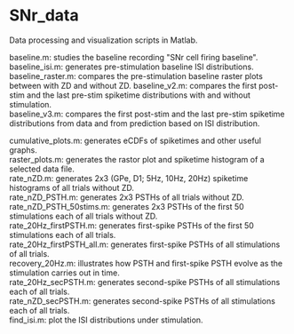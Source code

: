 # SNr_data  
Data processing and visualization scripts in Matlab.

baseline.m: studies the baseline recording "SNr cell firing baseline".  
baseline_isi.m: generates pre-stimulation baseline ISI distributions.  
baseline_raster.m: compares the pre-stimulation baseline raster plots between with ZD and without ZD. 
baseline_v2.m: compares the first post-stim and the last pre-stim spiketime distributions with and without stimulation.  
baseline_v3.m: compares the first post-stim and the last pre-stim spiketime distributions from data and from prediction based on ISI distribution.  

cumulative_plots.m: generates eCDFs of spiketimes and other useful graphs.  
raster_plots.m: generates the rastor plot and spiketime histogram of a selected data file.  
rate_nZD.m: generates 2x3 (GPe, D1; 5Hz, 10Hz, 20Hz) spiketime histograms of all trials without ZD.  
rate_nZD_PSTH.m: generates 2x3 PSTHs of all trials without ZD.  
rate_nZD_PSTH_50stims.m: generates 2x3 PSTHs of the first 50 stimulations each of all trials without ZD.  
rate_20Hz_firstPSTH.m: generates first-spike PSTHs of the first 50 stimulations each of all trials.  
rate_20Hz_firstPSTH_all.m: generates first-spike PSTHs of all stimulations of all trials.  
recovery_20Hz.m: illustrates how PSTH and first-spike PSTH evolve as the stimulation carries out in time.  
rate_20Hz_secPSTH.m: generates second-spike PSTHs of all stimulations each of all trials.  
rate_nZD_secPSTH.m: generates second-spike PSTHs of all stimulations each of all trials.  
find_isi.m: plot the ISI distributions under stimulation.  
